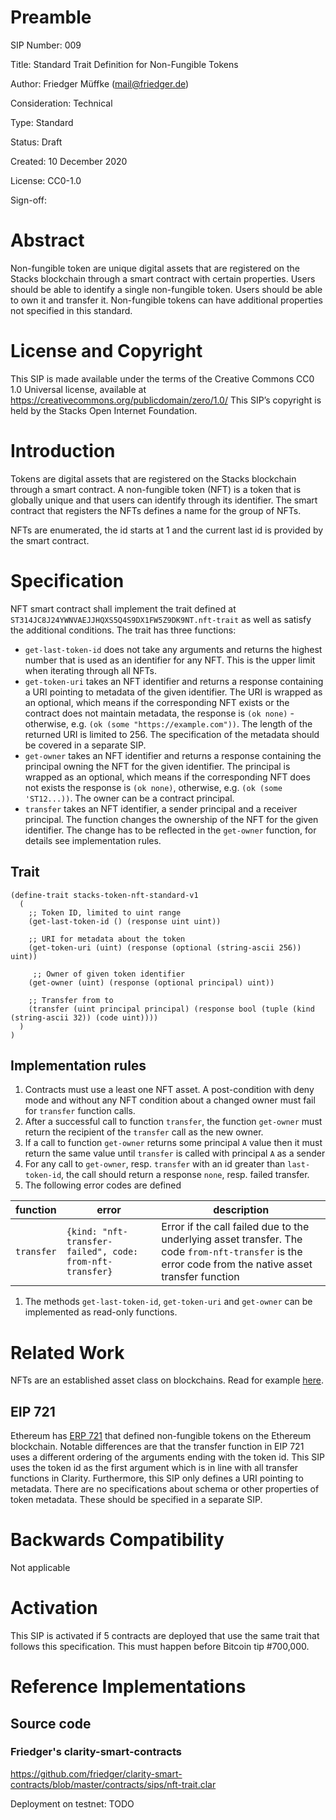# Preamble

SIP Number: 009

Title: Standard Trait Definition for Non-Fungible Tokens

Author: Friedger Müffke (mail@friedger.de)

Consideration: Technical

Type: Standard

Status: Draft

Created: 10 December 2020

License: CC0-1.0

Sign-off:

# Abstract

Non-fungible token are unique digital assets that are registered on the Stacks blockchain through a smart contract with certain properties.
Users should be able to identify a single non-fungible token. Users should be able to own it and transfer it. Non-fungible tokens can have additional properties not specified in this standard.

# License and Copyright

This SIP is made available under the terms of the Creative Commons CC0 1.0 Universal license, available at https://creativecommons.org/publicdomain/zero/1.0/
This SIP’s copyright is held by the Stacks Open Internet Foundation.

# Introduction

Tokens are digital assets that are registered on the Stacks blockchain through a smart contract. A non-fungible token (NFT) is a token that is globally unique and that users can identify through its identifier. The smart contract that registers the NFTs defines a name for the group of NFTs.

NFTs are enumerated, the id starts at 1 and the current last id is provided by the smart contract.

# Specification

NFT smart contract shall implement the trait defined at `ST314JC8J24YWNVAEJJHQXS5Q4S9DX1FW5Z9DK9NT.nft-trait` as well as satisfy the additional conditions.
The trait has three functions:
* `get-last-token-id` does not take any arguments and returns the highest number that is used as an identifier for any NFT. This is the upper limit when iterating through all NFTs.
* `get-token-uri` takes an NFT identifier and returns a response containing a URI pointing to metadata of the given identifier. The URI is wrapped as an optional, which means if the corresponding NFT exists or the contract does not maintain metadata, the response is `(ok none)` - otherwise, e.g. `(ok (some "https://example.com"))`. The length of the returned URI is limited to 256. The specification of the metadata should be covered in a separate SIP.
* `get-owner` takes an NFT identifier and returns a response containing the principal owning the NFT for the given identifier. The principal is wrapped as an optional, which means if the corresponding NFT does not exists the response is `(ok none)`, otherwise, e.g. `(ok (some 'ST12...))`. The owner can be a contract principal.
* `transfer` takes an NFT identifier, a sender principal and a receiver principal. The function changes the ownership of the NFT for the given identifier. The change has to be reflected in the `get-owner` function, for details see implementation rules.

## Trait

```
(define-trait stacks-token-nft-standard-v1
  (
    ;; Token ID, limited to uint range
    (get-last-token-id () (response uint uint))

    ;; URI for metadata about the token 
    (get-token-uri (uint) (response (optional (string-ascii 256)) uint))

     ;; Owner of given token identifier
    (get-owner (uint) (response (optional principal) uint))

    ;; Transfer from to
    (transfer (uint principal principal) (response bool (tuple (kind (string-ascii 32)) (code uint))))
  )
)
```

## Implementation rules

1. Contracts must use a least one NFT asset. A post-condition with deny mode and without any NFT condition about a changed owner must fail for `transfer` function calls.
1. After a successful call to function `transfer`, the function `get-owner` must return the recipient of the `transfer` call as the new owner.
1. If a call to function `get-owner` returns some principal `A` value then it must return the same value until `transfer` is called with principal `A` as a sender
1. For any call to `get-owner`, resp. `transfer` with an id greater than `last-token-id`, the call should return a response `none`, resp. failed transfer. 
1. The following error codes are defined

| function | error | description |
|----------|-------|-------------| 
|`transfer`|`{kind: "nft-transfer-failed", code: from-nft-transfer}`| Error if the call failed due to the underlying asset transfer. The code `from-nft-transfer` is the error code from the native asset transfer function|

1. The methods `get-last-token-id`, `get-token-uri` and `get-owner` can be implemented as read-only functions.

# Related Work

NFTs are an established asset class on blockchains. Read for example [here](https://www.ledger.com/academy/what-are-nft).

## EIP 721
Ethereum has [ERP 721](https://eips.ethereum.org/EIPS/eip-721) that defined non-fungible tokens on the Ethereum blockchain. Notable differences are that the transfer function in EIP 721 uses a different ordering of the arguments ending with the token id. This SIP uses the token id as the first argument which is in line with all transfer functions in Clarity. Furthermore, this SIP only defines a URI pointing to metadata. There are no specifications about schema or other properties of token metadata. These should be specified in a separate SIP.


# Backwards Compatibility

Not applicable

# Activation

This SIP is activated if 5 contracts are deployed that use the same trait that follows this specification. This must happen before Bitcoin tip #700,000.

# Reference Implementations

## Source code
### Friedger's clarity-smart-contracts
https://github.com/friedger/clarity-smart-contracts/blob/master/contracts/sips/nft-trait.clar

Deployment on testnet: TODO
